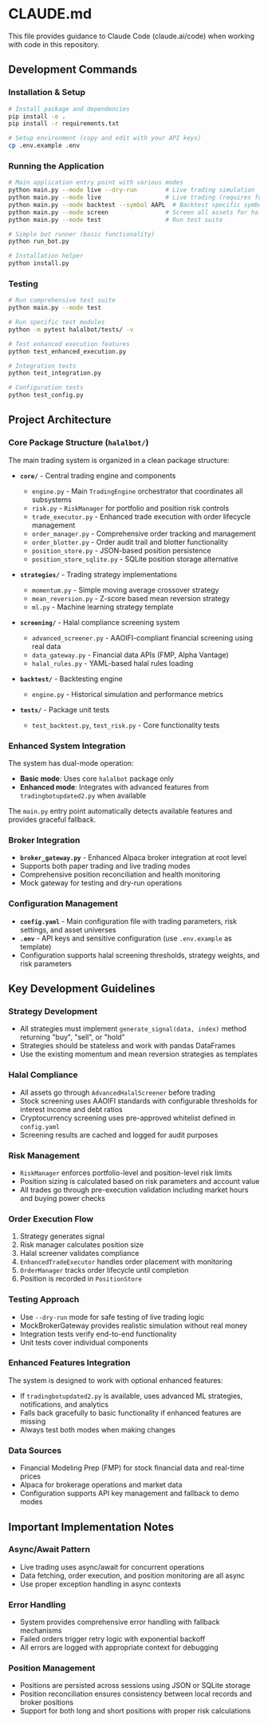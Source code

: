 # CLAUDE.md

This file provides guidance to Claude Code (claude.ai/code) when working with code in this repository.

## Development Commands

### Installation & Setup
```bash
# Install package and dependencies
pip install -e .
pip install -r requirements.txt

# Setup environment (copy and edit with your API keys)
cp .env.example .env
```

### Running the Application
```bash
# Main application entry point with various modes
python main.py --mode live --dry-run        # Live trading simulation
python main.py --mode live                  # Live trading (requires funded account)
python main.py --mode backtest --symbol AAPL  # Backtest specific symbol
python main.py --mode screen                # Screen all assets for halal compliance
python main.py --mode test                  # Run test suite

# Simple bot runner (basic functionality)
python run_bot.py

# Installation helper
python install.py
```

### Testing
```bash
# Run comprehensive test suite
python main.py --mode test

# Run specific test modules
python -m pytest halalbot/tests/ -v

# Test enhanced execution features
python test_enhanced_execution.py

# Integration tests
python test_integration.py

# Configuration tests
python test_config.py
```

## Project Architecture

### Core Package Structure (`halalbot/`)
The main trading system is organized in a clean package structure:

- **`core/`** - Central trading engine and components
  - `engine.py` - Main `TradingEngine` orchestrator that coordinates all subsystems
  - `risk.py` - `RiskManager` for portfolio and position risk controls
  - `trade_executor.py` - Enhanced trade execution with order lifecycle management
  - `order_manager.py` - Comprehensive order tracking and management
  - `order_blotter.py` - Order audit trail and blotter functionality
  - `position_store.py` - JSON-based position persistence
  - `position_store_sqlite.py` - SQLite position storage alternative

- **`strategies/`** - Trading strategy implementations
  - `momentum.py` - Simple moving average crossover strategy
  - `mean_reversion.py` - Z-score based mean reversion strategy
  - `ml.py` - Machine learning strategy template

- **`screening/`** - Halal compliance screening system
  - `advanced_screener.py` - AAOIFI-compliant financial screening using real data
  - `data_gateway.py` - Financial data APIs (FMP, Alpha Vantage)
  - `halal_rules.py` - YAML-based halal rules loading

- **`backtest/`** - Backtesting engine
  - `engine.py` - Historical simulation and performance metrics

- **`tests/`** - Package unit tests
  - `test_backtest.py`, `test_risk.py` - Core functionality tests

### Enhanced System Integration
The system has dual-mode operation:
- **Basic mode**: Uses core `halalbot` package only
- **Enhanced mode**: Integrates with advanced features from `tradingbotupdated2.py` when available

The `main.py` entry point automatically detects available features and provides graceful fallback.

### Broker Integration
- **`broker_gateway.py`** - Enhanced Alpaca broker integration at root level
- Supports both paper trading and live trading modes
- Comprehensive position reconciliation and health monitoring
- Mock gateway for testing and dry-run operations

### Configuration Management
- **`config.yaml`** - Main configuration file with trading parameters, risk settings, and asset universes
- **`.env`** - API keys and sensitive configuration (use `.env.example` as template)
- Configuration supports halal screening thresholds, strategy weights, and risk parameters

## Key Development Guidelines

### Strategy Development
- All strategies must implement `generate_signal(data, index)` method returning "buy", "sell", or "hold"
- Strategies should be stateless and work with pandas DataFrames
- Use the existing momentum and mean reversion strategies as templates

### Halal Compliance
- All assets go through `AdvancedHalalScreener` before trading
- Stock screening uses AAOIFI standards with configurable thresholds for interest income and debt ratios
- Cryptocurrency screening uses pre-approved whitelist defined in `config.yaml`
- Screening results are cached and logged for audit purposes

### Risk Management
- `RiskManager` enforces portfolio-level and position-level risk limits
- Position sizing is calculated based on risk parameters and account value
- All trades go through pre-execution validation including market hours and buying power checks

### Order Execution Flow
1. Strategy generates signal
2. Risk manager calculates position size
3. Halal screener validates compliance
4. `EnhancedTradeExecutor` handles order placement with monitoring
5. `OrderManager` tracks order lifecycle until completion
6. Position is recorded in `PositionStore`

### Testing Approach
- Use `--dry-run` mode for safe testing of live trading logic
- MockBrokerGateway provides realistic simulation without real money
- Integration tests verify end-to-end functionality
- Unit tests cover individual components

### Enhanced Features Integration
The system is designed to work with optional enhanced features:
- If `tradingbotupdated2.py` is available, uses advanced ML strategies, notifications, and analytics
- Falls back gracefully to basic functionality if enhanced features are missing
- Always test both modes when making changes

### Data Sources
- Financial Modeling Prep (FMP) for stock financial data and real-time prices
- Alpaca for brokerage operations and market data
- Configuration supports API key management and fallback to demo modes

## Important Implementation Notes

### Async/Await Pattern
- Live trading uses async/await for concurrent operations
- Data fetching, order execution, and position monitoring are all async
- Use proper exception handling in async contexts

### Error Handling
- System provides comprehensive error handling with fallback mechanisms
- Failed orders trigger retry logic with exponential backoff
- All errors are logged with appropriate context for debugging

### Position Management
- Positions are persisted across sessions using JSON or SQLite storage
- Position reconciliation ensures consistency between local records and broker positions
- Support for both long and short positions with proper risk calculations